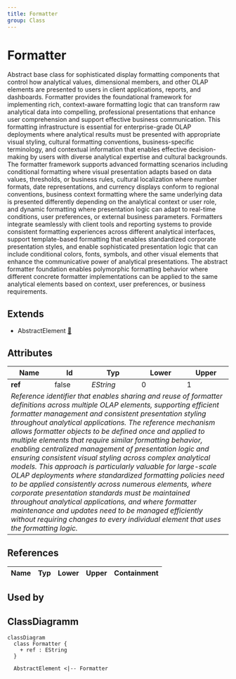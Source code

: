 ```yaml
---
title: Formatter
group: Class
---
```


# Formatter<a name="class-formatter"></a>

Abstract base class for sophisticated display formatting components that control how analytical values, dimensional members, and other OLAP elements are presented to users in client applications, reports, and dashboards. Formatter provides the foundational framework for implementing rich, context-aware formatting logic that can transform raw analytical data into compelling, professional presentations that enhance user comprehension and support effective business communication. This formatting infrastructure is essential for enterprise-grade OLAP deployments where analytical results must be presented with appropriate visual styling, cultural formatting conventions, business-specific terminology, and contextual information that enables effective decision-making by users with diverse analytical expertise and cultural backgrounds. The formatter framework supports advanced formatting scenarios including conditional formatting where visual presentation adapts based on data values, thresholds, or business rules, cultural localization where number formats, date representations, and currency displays conform to regional conventions, business context formatting where the same underlying data is presented differently depending on the analytical context or user role, and dynamic formatting where presentation logic can adapt to real-time conditions, user preferences, or external business parameters. Formatters integrate seamlessly with client tools and reporting systems to provide consistent formatting experiences across different analytical interfaces, support template-based formatting that enables standardized corporate presentation styles, and enable sophisticated presentation logic that can include conditional colors, fonts, symbols, and other visual elements that enhance the communicative power of analytical presentations. The abstract formatter foundation enables polymorphic formatting behavior where different concrete formatter implementations can be applied to the same analytical elements based on context, user preferences, or business requirements.
## Extends
- AbstractElement [🔗](./class-AbstractElement)
## Attributes

<table>
  <thead>
    <tr>
      <th>Name</th>
      <th>Id</th>
      <th>Typ</th>
      <th>Lower</th>
      <th>Upper</th>
    </tr>
  </thead>
  <tbody>
    <tr>
      <td><strong>ref</strong></td>
      <td>false</td>
      <td><em>EString</em></td>
      <td>0</td>
      <td>1</td>
    </tr>
    <tr>
      <td colspan="5"><em>Reference identifier that enables sharing and reuse of formatter definitions across multiple OLAP elements, supporting efficient formatter management and consistent presentation styling throughout analytical applications. The reference mechanism allows formatter objects to be defined once and applied to multiple elements that require similar formatting behavior, enabling centralized management of presentation logic and ensuring consistent visual styling across complex analytical models. This approach is particularly valuable for large-scale OLAP deployments where standardized formatting policies need to be applied consistently across numerous elements, where corporate presentation standards must be maintained throughout analytical applications, and where formatter maintenance and updates need to be managed efficiently without requiring changes to every individual element that uses the formatting logic.</em></td>
    </tr>
  </tbody>
</table>

## References

<table>
  <thead>
    <tr>
      <th>Name</th>
      <th>Typ</th>
      <th>Lower</th>
      <th>Upper</th>
      <th>Containment</th>
    </tr>
  </thead>
  <tbody>
  </tbody>
</table>



## Used by


## ClassDiagramm

```mermaid
classDiagram
  class Formatter {
    + ref : EString
  }

  AbstractElement <|-- Formatter

```
